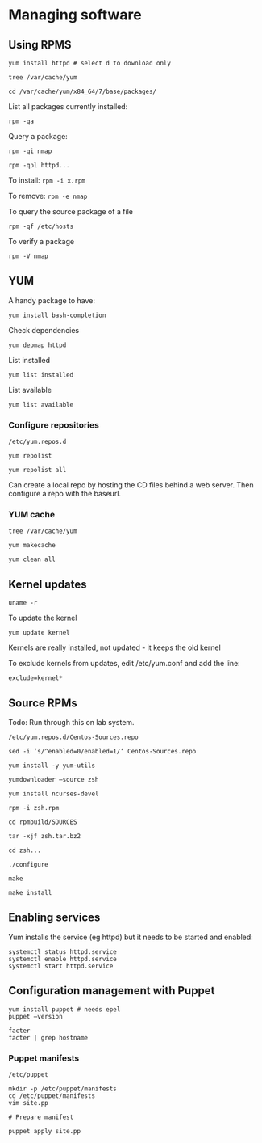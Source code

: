 # Managing software

## Using RPMS

    yum install httpd # select d to download only

    tree /var/cache/yum

    cd /var/cache/yum/x84_64/7/base/packages/

List all packages currently installed:

    rpm -qa

Query a package:

    rpm -qi nmap

    rpm -qpl httpd...

To install: `rpm -i x.rpm`

To remove: `rpm -e nmap`

To query the source package of a file

    rpm -qf /etc/hosts

To verify a package

    rpm -V nmap

## YUM

A handy package to have:

    yum install bash-completion

Check dependencies

    yum depmap httpd

List installed

    yum list installed

List available

    yum list available

### Configure repositories

    /etc/yum.repos.d

    yum repolist

    yum repolist all

Can create a local repo by hosting the CD files behind a web server. Then configure a repo with the baseurl. 

### YUM cache

    tree /var/cache/yum

    yum makecache

    yum clean all

## Kernel updates

    uname -r

To update the kernel

    yum update kernel

Kernels are really installed, not updated - it keeps the old kernel

To exclude kernels from updates, edit /etc/yum.conf and add the line:

    exclude=kernel*

## Source RPMs

Todo: Run through this on lab system.

    /etc/yum.repos.d/Centos-Sources.repo

    sed -i ‘s/^enabled=0/enabled=1/‘ Centos-Sources.repo

    yum install -y yum-utils

    yumdownloader —source zsh

    yum install ncurses-devel

    rpm -i zsh.rpm

    cd rpmbuild/SOURCES

    tar -xjf zsh.tar.bz2

    cd zsh...

    ./configure

    make

    make install
    
## Enabling services

Yum installs the service (eg httpd) but it needs to be started and enabled:

    systemctl status httpd.service
    systemctl enable httpd.service
    systemctl start httpd.service

## Configuration management with Puppet

    yum install puppet # needs epel
    puppet —version

    facter
    facter | grep hostname
    
### Puppet manifests

    /etc/puppet

    mkdir -p /etc/puppet/manifests
    cd /etc/puppet/manifests
    vim site.pp

    # Prepare manifest

    puppet apply site.pp






